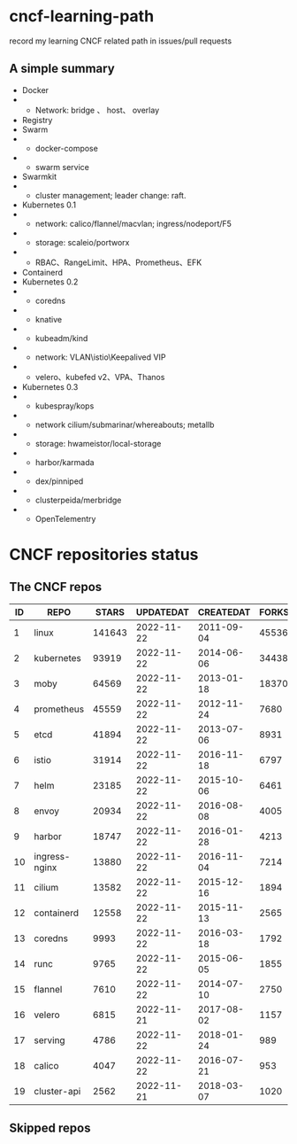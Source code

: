 # cncf-learning-path
record my learning CNCF related path in issues/pull requests

## A simple summary
- Docker
- - Network: bridge 、 host、 overlay
- Registry
- Swarm
- - docker-compose
- - swarm service
- Swarmkit
- - cluster management; leader change: raft.
- Kubernetes 0.1
- - network: calico/flannel/macvlan; ingress/nodeport/F5
- - storage: scaleio/portworx
- - RBAC、RangeLimit、HPA、Prometheus、EFK
- Containerd
- Kubernetes 0.2
- - coredns
- - knative
- - kubeadm/kind
- - network: VLAN\istio\Keepalived VIP
- - velero、kubefed v2、VPA、Thanos
- Kubernetes 0.3
- - kubespray/kops
- - network cilium/submarinar/whereabouts; metallb
- - storage: hwameistor/local-storage
- - harbor/karmada
- - dex/pinniped
- - clusterpeida/merbridge
- - OpenTelementry

# CNCF repositories status
<!--START_SECTION:github_repos-->
## The CNCF repos
| ID |     REPO      | STARS  | UPDATEDAT  | CREATEDAT  | FORKSCOUNT |
|----|---------------|--------|------------|------------|------------|
|  1 | linux         | 141643 | 2022-11-22 | 2011-09-04 |      45536 |
|  2 | kubernetes    |  93919 | 2022-11-22 | 2014-06-06 |      34438 |
|  3 | moby          |  64569 | 2022-11-22 | 2013-01-18 |      18370 |
|  4 | prometheus    |  45559 | 2022-11-22 | 2012-11-24 |       7680 |
|  5 | etcd          |  41894 | 2022-11-22 | 2013-07-06 |       8931 |
|  6 | istio         |  31914 | 2022-11-22 | 2016-11-18 |       6797 |
|  7 | helm          |  23185 | 2022-11-22 | 2015-10-06 |       6461 |
|  8 | envoy         |  20934 | 2022-11-22 | 2016-08-08 |       4005 |
|  9 | harbor        |  18747 | 2022-11-22 | 2016-01-28 |       4213 |
| 10 | ingress-nginx |  13880 | 2022-11-22 | 2016-11-04 |       7214 |
| 11 | cilium        |  13582 | 2022-11-22 | 2015-12-16 |       1894 |
| 12 | containerd    |  12558 | 2022-11-22 | 2015-11-13 |       2565 |
| 13 | coredns       |   9993 | 2022-11-22 | 2016-03-18 |       1792 |
| 14 | runc          |   9765 | 2022-11-22 | 2015-06-05 |       1855 |
| 15 | flannel       |   7610 | 2022-11-22 | 2014-07-10 |       2750 |
| 16 | velero        |   6815 | 2022-11-21 | 2017-08-02 |       1157 |
| 17 | serving       |   4786 | 2022-11-22 | 2018-01-24 |        989 |
| 18 | calico        |   4047 | 2022-11-22 | 2016-07-21 |        953 |
| 19 | cluster-api   |   2562 | 2022-11-21 | 2018-03-07 |       1020 |



## Skipped repos
<!--END_SECTION:github_repos-->
